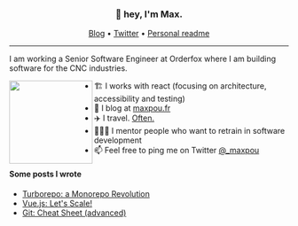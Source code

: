 <h3 align="center">👋 hey, I'm Max.</h3>

<p align="center">
  <a href="https://www.maxpou.fr">Blog</a> •
  <a href="https://twitter.com/_maxpou">Twitter</a> •
  <a href="https://www.maxpou.fr/readme">Personal readme</a>
</p>

---

I am working a Senior Software Engineer at Orderfox where I am building software for the CNC industries. 

<a href="https://www.maxpou.fr"><img align="left" width="150" height="150" src="https://raw.githubusercontent.com/maxpou/maxpou/main/octomax.svg"></a>

* 🏗 I works with react (focusing on architecture, accessibility and testing)
* 📝 I blog at [maxpou.fr](https://www.maxpou.fr)
* ✈️ I travel. [Often.](https://nomadlist.com/@maxpou)
* 👨🏼‍🏫 I mentor people who want to retrain in software development
* 📫 Feel free to ping me on Twitter [@_maxpou](https://twitter.com/_maxpou)


#### Some posts I wrote

* [Turborepo: a Monorepo Revolution](https://www.maxpou.fr/turborepo)
* [Vue.js: Let's Scale!](https://www.maxpou.fr/vue-js-module-architecture)
* [Git: Cheat Sheet (advanced)](https://www.maxpou.fr/git-cheat-sheet)
